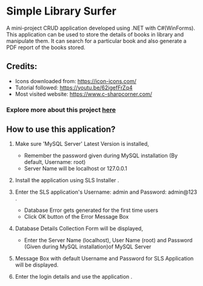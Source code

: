 # Simple Library Surfer 
A mini-project CRUD application developed using .NET with C#(WinForms). This application can be used to store the details of books in library and manipulate them. It can search for a particular book and also generate a PDF report of the books stored.

## Credits:
* Icons downloaded from: https://icon-icons.com/
* Tutorial followed: https://youtu.be/62igefFrZq4
* Most visited website: https://www.c-sharpcorner.com/

### Explore more about this project [here](https://karthiksgujjar.github.io/SLS/ "SLS Website")

## How to use this application?

1. Make sure 'MySQL Server' Latest Version is installed,

    * Remember the password given during MySQL installation (By default, Username: root)
    * Server Name will be localhost or 127.0.0.1

2. Install the application using SLS Installer .

3. Enter the SLS application's Username: admin and Password: admin@123 .

    * Database Error gets generated for the first time users
    * Click OK button of the Error Message Box

4. Database Details Collection Form will be displayed,

    * Enter the Server Name (localhost), User Name (root) and Password (Given during MySQL installation)of MySQL Server 

5. Message Box with default Username and Password for SLS Application will be displayed.

6. Enter the login details and use the application .
